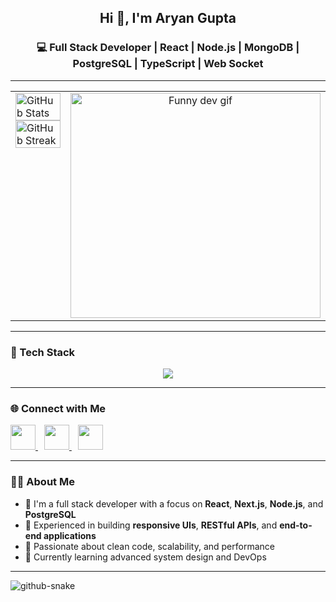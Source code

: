 <h2 align="center">Hi 👋, I'm Aryan Gupta</h2>
<h3 align="center">💻 Full Stack Developer | React | Node.js | MongoDB | PostgreSQL | TypeScript | Web Socket</h3>

---

<table width="100%">
  <tr>
    <td valign="top" width="50%">
      <!-- GitHub stats on the left -->
      <a href="https://github.com/aryan10092">
        <img width="100%" src="https://github-readme-stats.vercel.app/api?username=aryan10092&theme=radical&title_color=ff3068" alt="GitHub Stats" />
      </a>
      
   <a href="https://github.com/aryan10092">
  <img width="100%" src="https://streak-stats.demolab.com/?user=aryan10092&theme=radical&date_format=M%20j%5B%2C%20Y%5D&ring=ff3068&fire=ff3068&sideNums=ff3068" alt="GitHub Streak" />
  </a>

   </td>
    <td valign="top" width="50%" align="center" >
       <img src="https://github.com/user-attachments/assets/71168515-32d2-46f2-b5e2-7a8810dc7729" width="400" height="360" alt="Funny dev gif" />

      
  </td>
  </tr>
</table>

---

### 🧰 Tech Stack

<p align="center">
  <!-- Skillicons -->
  <img src="https://skillicons.dev/icons?i=html,css,js,ts,react,nextjs,nodejs,express,mongodb,postgresql,tailwind,redux,git,github,vercel,docker,aws" />
</p>

---

### 🌐 Connect with Me

<p align="left">
  <a href="mailto:aryan9090900@gmail.com" target="_blank" style="margin-right: 10px;">
    <img src="https://img.shields.io/badge/Gmail-D14836?style=for-the-badge&logo=gmail&logoColor=white" height="40px" />
  </a>
  <a href="https://www.linkedin.com/in/aryan-gupta-6a700a341/" target="_blank" style="margin-right: 10px;">
    <img src="https://img.shields.io/badge/LinkedIn-0077B5?style=for-the-badge&logo=linkedin&logoColor=white" height="40px" />
  </a>
  <a href="https://www.aryantech.me/" target="_blank" style="margin-right: 10px;">
    <img src="https://img.shields.io/badge/Portfolio-000000?style=for-the-badge&logo=firefox-browser&logoColor=white" height="40px" />
    

  </a>
</p>



---

### 🧑‍💻 About Me

- 🌱 I'm a full stack developer with a focus on **React**, **Next.js**, **Node.js**, and **PostgreSQL**
- 💼 Experienced in building **responsive UIs**, **RESTful APIs**, and **end-to-end applications**
- 🧪 Passionate about clean code, scalability, and performance
- 🚀 Currently learning advanced system design and DevOps

---

<picture>
  <source media="(prefers-color-scheme: dark)" srcset="https://raw.githubusercontent.com/tobiasmeyhoefer/tobiasmeyhoefer/output/github-snake-dark.svg" />
  <source media="(prefers-color-scheme: light)" srcset="https://raw.githubusercontent.com/tobiasmeyhoefer/tobiasmeyhoefer/output/github-snake.svg" />
  <img alt="github-snake" src="https://raw.githubusercontent.com/tobiasmeyhoefer/tobiasmeyhoefer/output/github-snake.svg" />
</picture>
